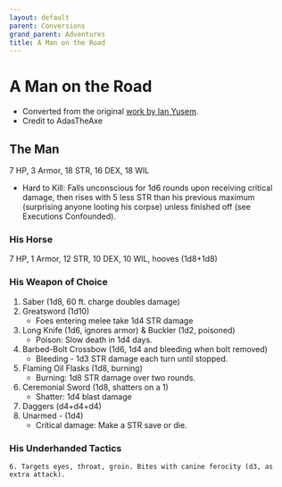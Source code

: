 ```yaml
---
layout: default
parent: Conversions
grand_parent: Adventures
title: A Man on the Road
---
```


# A Man on the Road

- Converted from the original [work by Ian Yusem](https://ian-yusem.itch.io/a-man-on-the-road).
- Credit to AdasTheAxe

## The Man
7 HP, 3 Armor, 18 STR, 16 DEX, 18 WIL
- Hard to Kill: Falls unconscious for 1d6 rounds upon receiving critical damage, then rises with 5 less STR than his previous maximum (surprising anyone looting his corpse) unless finished off (see Executions Confounded).

### His Horse
7 HP, 1 Armor, 12 STR, 10 DEX, 10 WIL, hooves (1d8+1d8)

### His Weapon of Choice
1. Saber (1d8, 60 ft. charge doubles damage)
2. Greatsword (1d10)
    - Foes entering melee take 1d4 STR damage
3. Long Knife (1d6, ignores armor) & Buckler (1d2, poisoned)
   - Poison: Slow death in 1d4 days.
4. Barbed-Bolt Crossbow (1d6, 1d4 and bleeding when bolt removed)
   - Bleeding - 1d3 STR damage each turn until stopped.
5. Flaming Oil Flasks (1d8, burning)
   - Burning: 1d8 STR damage over two rounds.
6. Ceremonial Sword (1d8, shatters on a 1)
   - Shatter: 1d4 blast damage
7. Daggers (d4+d4+d4)
8. Unarmed - (1d4)
   - Critical damage: Make a STR save or die.

### His Underhanded Tactics
    6. Targets eyes, throat, groin. Bites with canine ferocity (d3, as extra attack).
